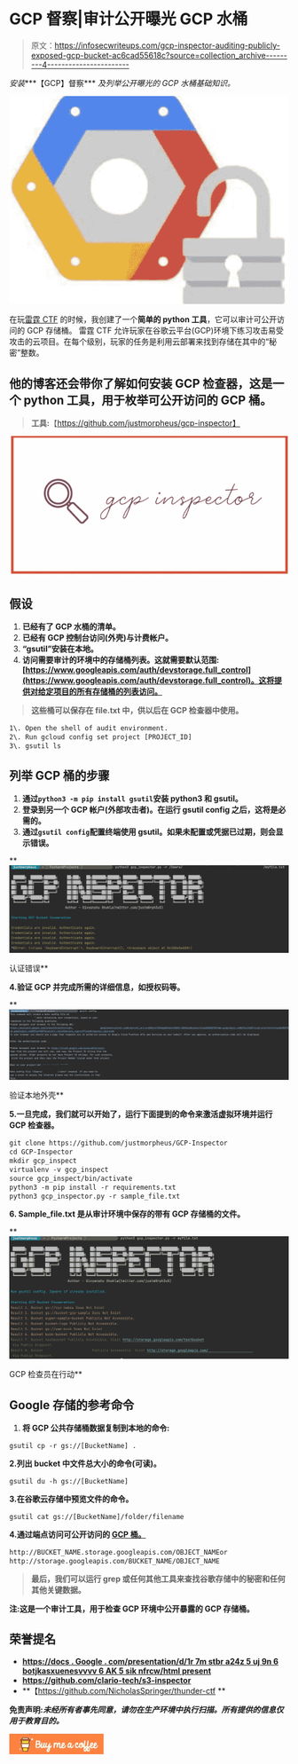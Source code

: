 # GCP 督察|审计公开曝光 GCP 水桶

> 原文：<https://infosecwriteups.com/gcp-inspector-auditing-publicly-exposed-gcp-bucket-ac6cad55618c?source=collection_archive---------4----------------------->

*安装****【GCP】督察*** *及列举公开曝光的 GCP 水桶基础知识。*

![](img/9f05a8cb2c1b9b1864dc65983cd4c0cd.png)

在玩[雷霆 CTF](https://thunder-ctf.cloud/ .) 的时候，我创建了一个**简单的 python 工具**，它可以审计可公开访问的 GCP 存储桶。
雷霆 CTF 允许玩家在谷歌云平台(GCP)环境下练习攻击易受攻击的云项目。在每个级别，玩家的任务是利用云部署来找到存储在其中的“秘密”整数。

## 他的博客还会带你了解如何安装 GCP 检查器，这是一个 python 工具，用于枚举可公开访问的 GCP 桶。

> **工具:**【https://github.com/justmorpheus/gcp-inspector】

**[![](img/b9f12d28fae654c75baca168d581ae65.png)](https://github.com/justmorpheus/gcp-inspector)**

## **假设**

1.  **已经有了 GCP 水桶的清单。**
2.  **已经有 GCP 控制台访问(外壳)与计费帐户。**
3.  **“gsutil”安装在本地。**
4.  **访问需要审计的环境中的存储桶列表。这就需要默认范围:[https://www.googleapis.com/auth/devstorage.full_control](https://www.googleapis.com/auth/devstorage.full_control)。这将提供对给定项目的所有存储桶的列表访问。**

> **这些桶可以保存在 file.txt 中，供以后在 GCP 检查器中使用。**

```
1\. Open the shell of audit environment.
2\. Run gcloud config set project [PROJECT_ID]
3\. gsutil ls
```

## **列举 GCP 桶的步骤**

1.  **通过`python3 -m pip install gsutil`安装 python3 和 gsutil。**
2.  **登录到另一个 GCP 帐户(外部攻击者)。在运行 gsutil config 之后，这将是必需的。**
3.  **通过`gsutil config`配置终端使用 gsutil。如果未配置或凭据已过期，则会显示错误。**

**[![](img/e97f8b3c32389f8d89bbc19a42dd8d3c.png)](https://github.com/justmorpheus/gcp-inspector)

认证错误** 

**4.验证 GCP 并完成所需的详细信息，如授权码等。**

**[![](img/2b19d770f8f3f68c14a88a6f1389d0aa.png)](https://github.com/justmorpheus/gcp-inspector)

验证本地外壳** 

**5.一旦完成，我们就可以开始了，运行下面提到的命令来激活虚拟环境并运行 GCP 检查器。**

```
git clone https://github.com/justmorpheus/GCP-Inspector
cd GCP-Inspector
mkdir gcp_inspect
virtualenv -v gcp_inspect
source gcp_inspect/bin/activate
python3 -m pip install -r requirements.txt
python3 gcp_inspector.py -r sample_file.txt
```

**6. **Sample_file.txt** 是从审计环境中保存的带有 GCP 存储桶的文件。**

**[![](img/d16bc7f7d1f61edcd438096973b9fada.png)](https://github.com/justmorpheus/gcp-inspector)

GCP 检查员在行动** 

## **Google 存储的参考命令**

1.  **将 GCP 公共存储桶数据复制到本地的命令:**

```
gsutil cp -r gs://[BucketName] .
```

**2.列出 bucket 中文件总大小的命令(可读)。**

```
gsutil du -h gs://[BucketName]
```

**3.在谷歌云存储中预览文件的命令。**

```
gsutil cat gs://[BucketName]/folder/filename
```

**4.通过端点访问可公开访问的 [GCP 桶。](https://stackoverflow.com/questions/20478369/how-do-you-get-or-generate-a-url-to-the-object-in-a-bucket)**

```
http://BUCKET_NAME.storage.googleapis.com/OBJECT_NAMEor http://storage.googleapis.com/BUCKET_NAME/OBJECT_NAME
```

> **最后，我们可以运行 grep 或任何其他工具来查找谷歌存储中的秘密和任何其他关键数据。**

**注:这是一个审计工具，用于检查 GCP 环境中公开暴露的 GCP 存储桶。**

## **荣誉提名**

*   **[https://docs . Google . com/presentation/d/1r 7m stbr a24z 5 uj 9n 6 botjkasxuenesvvvv 6 AK 5 sik nfrcw/html present](https://docs.google.com/presentation/d/1R7mSTbra24z5uj9N6botjkaXuneSvVV6AK5siKnFrcw/htmlpresent)**
*   **https://github.com/clario-tech/s3-inspector**
*   **【https://github.com/NicholasSpringer/thunder-ctf **

****免责声明:*未经所有者事先同意，请勿在生产环境中执行扫描。所有提供的信息仅用于教育目的。*****

**[![](img/fe2c0c4f41838bb80bac13088c6bf046.png)](https://www.buymeacoffee.com/justmorpheus)**